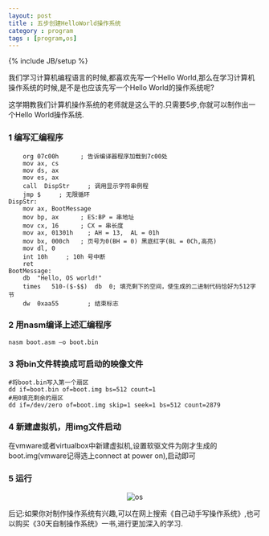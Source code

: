 ```yaml
---
layout: post
title : 五步创建HelloWorld操作系统
category : program
tags : [program,os]
---
```

{% include JB/setup %}

我们学习计算机编程语言的时候,都喜欢先写一个Hello World,那么在学习计算机操作系统的时候,是不是也应该先写一个Hello World的操作系统呢?

这学期教我们计算机操作系统的老师就是这么干的.只需要5步,你就可以制作出一个Hello World操作系统.

### 1 编写汇编程序

        org 07c00h      ; 告诉编译器程序加载到7c00处
        mov ax, cs
        mov ds, ax
        mov es, ax
        call  DispStr     ; 调用显示字符串例程
        jmp $     ; 无限循环
    DispStr:
        mov ax, BootMessage
        mov bp, ax      ; ES:BP = 串地址
        mov cx, 16      ; CX = 串长度
        mov ax, 01301h    ; AH = 13,  AL = 01h
        mov bx, 000ch   ; 页号为0(BH = 0) 黑底红字(BL = 0Ch,高亮)
        mov dl, 0
        int 10h     ; 10h 号中断
        ret
    BootMessage:    
        db  "Hello, OS world!"
        times   510-($-$$)  db  0; 填充剩下的空间，使生成的二进制代码恰好为512字节
        dw  0xaa55        ; 结束标志

### 2 用nasm编译上述汇编程序

    nasm boot.asm –o boot.bin

### 3 将bin文件转换成可启动的映像文件

    #将boot.bin写入第一个扇区
    dd if=boot.bin of=boot.img bs=512 count=1
    #用0填充剩余的扇区
    dd if=/dev/zero of=boot.img skip=1 seek=1 bs=512 count=2879

### 4 新建虚拟机，用img文件启动

  在vmware或者virtualbox中新建虚拟机,设置软驱文件为刚才生成的boot.img(vmware记得选上connect at power on),启动即可

### 5 运行

<center><img alt="os" src="{{ ASSET_PATH }}hooligan/img/post/five-steps-to-make-an-os.PNG"/></center>

后记:如果你对制作操作系统有兴趣,可以在网上搜索《自己动手写操作系统》,也可以购买《30天自制操作系统》一书,进行更加深入的学习.
